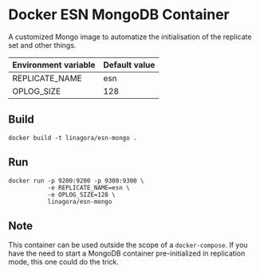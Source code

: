 Docker ESN MongoDB Container
============================
A customized Mongo image to automatize the initialisation of the replicate set and other things.


| Environment variable         | Default value                                                                                                |
|------------------------------|--------------------------------------------------|
|REPLICATE_NAME                |esn
|OPLOG_SIZE                    |128


Build
-----

```
docker build -t linagora/esn-mongo .
```

Run
---

```
docker run -p 9200:9200 -p 9300:9300 \
           -e REPLICATE_NAME=esn \
           -e OPLOG_SIZE=128 \
           linagora/esn-mongo
```

Note
----

This container can be used outside the scope of a `docker-compose`.
If you have the need to start a MongoDB container pre-initialized in replication mode, this one could do the trick.